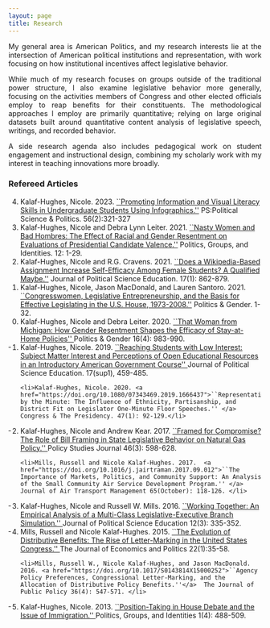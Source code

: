 ```yaml
---
layout: page
title: Research
---
```


<p align="justify"> My general area is American Politics, and my research interests lie at the intersection of American political institutions and representation, with work focusing on how institutional incentives affect legislative behavior.  </p>

<p align="justify"> While much of my research focuses on groups outside of the traditional power structure, I also examine legislative behavior more generally, focusing on the activities members of Congress and other elected officials employ to reap benefits for their constituents. The methodological approaches I employ are primarily quantitative; relying on large original datasets built around quantitative content analysis of legislative speech, writings, and recorded behavior.  </p>

<p align="justify"> A side research agenda also includes pedagogical work on student engagement and instructional design, combining my scholarly work with my interest in teaching innovations more broadly. </p>


### Refereed Articles

<ol start="4" reversed>

  <li>Kalaf-Hughes, Nicole. 2023.  <a href="https://doi.org/10.1017/S1049096522001214">``Promoting Information and Visual Literacy Skills in Undergraduate Students Using Infographics.''</a> PS:Political Science & Politics. 56(2):321-327 </li>
  
  <li>Kalaf-Hughes, Nicole and Debra Lynn Leiter. 2021. <a href="https://doi.org/10.1080/21565503.2021.2010575">``Nasty Women and Bad Hombres: The Effect of Racial and Gender Resentment on Evaluations of Presidential Candidate Valence.''</a> Politics, Groups, and Identities. 12: 1-29. </li>

  <li>Kalaf-Hughes, Nicole and R.G. Cravens. 2021. <a href="https://doi.org/10.1080/15512169.2021.1921586">``Does a Wikipedia-Based Assignment Increase Self-Efficacy Among Female Students? A Qualified Maybe.''</a> Journal of Political Science Education. 17(1): 862-879. </li>

  <li>Kalaf-Hughes, Nicole, Jason MacDonald, and Lauren Santoro. 2021. <a href="https://doi.org/10.1017/S1743923X21000015">``Congresswomen, Legislative Entrepreneurship, and the Basis for Effective Legislating in the U.S. House, 1973-2008.''</a>  Politics & Gender. 1-32. </li>

  <li>Kalaf-Hughes, Nicole and Debra Leiter. 2020. <a href="https://doi.org/10.1017/S1743923X20000392">``That Woman from Michigan: How Gender Resentment Shapes the Efficacy of Stay-at-Home Policies'' </a> Politics & Gender 16(4): 983-990. </li>

  <li>Kalaf-Hughes, Nicole. 2019. <a href="https://doi.org/10.1080/15512169.2019.16945302">``Reaching Students with Low Interest: Subject Matter Interest and Perceptions of Open Educational Resources in an Introductory American Government Course'' </a> Journal of Political Science Education. 17(sup1), 459-485.</li>

    <li>Kalaf-Hughes, Nicole. 2020. <a href="https://doi.org/10.1080/07343469.2019.1666437">``Representation by the Minute: The Influence of Ethnicity, Partisanship, and District Fit on Legislator One-Minute Floor Speeches.'' </a>  Congress & The Presidency. 47(1): 92-129.</li>

  <li>Kalaf-Hughes, Nicole and Andrew Kear. 2017. <a href="https://doi.org/10.1111/psj.12208">``Framed for Compromise? The Role of Bill Framing in State Legislative Behavior on Natural Gas Policy.'' </a>  Policy Studies Journal 46(3): 598-628.  </li>

    <li>Mills, Russell and Nicole Kalaf-Hughes. 2017.  <a href="https://doi.org/10.1016/j.jairtraman.2017.09.012">``The Importance of Markets, Politics, and Community Support: An Analysis of the Small Community Air Service Development Program.'' </a>  Journal of Air Transport Management 65(October): 118-126. </li>

  <li>Kalaf-Hughes, Nicole and Russell W. Mills. 2016. <a href="https://doi.org/10.1080/15512169.2015.1111801">``Working Together: An Empirical Analysis of a Multi-Class Legislative-Executive Branch Simulation.'' </a>  Journal of Political Science Education 12(3): 335-352.  </li>

   <li>Mills, Russell and Nicole Kalaf-Hughes. 2015.  <a href="https://doi.org/10.59604/1046-2309.1002">``The Evolution of Distributive Benefits: The Rise of Letter-Marking in the United States Congress.'' </a>  The Journal of Economics and Politics 22(1):35-58. </li>

    <li>Mills, Russell W., Nicole Kalaf-Hughes, and Jason MacDonald. 2016. <a href="https://doi.org/10.1017/S0143814X15000252">``Agency Policy Preferences, Congressional Letter-Marking, and the Allocation of Distributive Policy Benefits.''</a>  The Journal of Public Policy 36(4): 547-571. </li>

  <li>Kalaf-Hughes, Nicole. 2013. <a href="https://doi.org/10.1080/21565503.2013.842490">``Position-Taking in House Debate and the Issue of Immigration.'' </a>  Politics, Groups, and Identities 1(4): 488-509. </li>




  
</ul>
  
